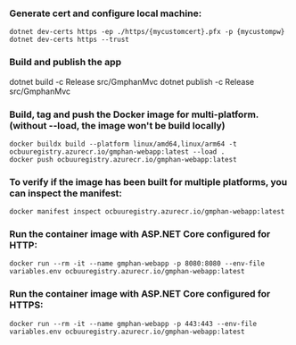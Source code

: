 ### Generate cert and configure local machine:
```
dotnet dev-certs https -ep ./https/{mycustomcert}.pfx -p {mycustompw}
dotnet dev-certs https --trust
```
### Build and publish the app
dotnet build -c Release src/GmphanMvc
dotnet publish -c Release src/GmphanMvc

### Build, tag and push the Docker image for multi-platform. (without --load, the image won't be build locally)
```
docker buildx build --platform linux/amd64,linux/arm64 -t ocbuuregistry.azurecr.io/gmphan-webapp:latest --load .
docker push ocbuuregistry.azurecr.io/gmphan-webapp:latest
```

### To verify if the image has been built for multiple platforms, you can inspect the manifest:
```
docker manifest inspect ocbuuregistry.azurecr.io/gmphan-webapp:latest
```

### Run the container image with ASP.NET Core configured for HTTP:
```
docker run --rm -it --name gmphan-webapp -p 8080:8080 --env-file variables.env ocbuuregistry.azurecr.io/gmphan-webapp:latest
```

### Run the container image with ASP.NET Core configured for HTTPS:
```
docker run --rm -it --name gmphan-webapp -p 443:443 --env-file variables.env ocbuuregistry.azurecr.io/gmphan-webapp:latest
```
